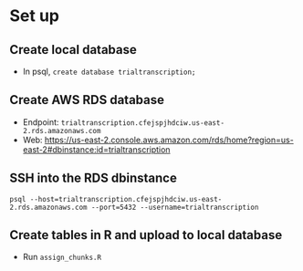 # Set up

## Create local database
- In psql, `create database trialtranscription;`

## Create AWS RDS database
- Endpoint: `trialtranscription.cfejspjhdciw.us-east-2.rds.amazonaws.com`
- Web: https://us-east-2.console.aws.amazon.com/rds/home?region=us-east-2#dbinstance:id=trialtranscription

## SSH into the RDS dbinstance
`psql --host=trialtranscription.cfejspjhdciw.us-east-2.rds.amazonaws.com --port=5432 --username=trialtranscription`


## Create tables in R and upload to local database
- Run `assign_chunks.R`


